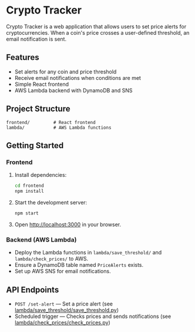 # Crypto Tracker

Crypto Tracker is a web application that allows users to set price alerts for cryptocurrencies. When a coin's price crosses a user-defined threshold, an email notification is sent.

## Features

- Set alerts for any coin and price threshold
- Receive email notifications when conditions are met
- Simple React frontend
- AWS Lambda backend with DynamoDB and SNS

## Project Structure

```
frontend/         # React frontend
lambda/           # AWS Lambda functions
```

## Getting Started

### Frontend

1. Install dependencies:
    ```sh
    cd frontend
    npm install
    ```
2. Start the development server:
    ```sh
    npm start
    ```
3. Open [http://localhost:3000](http://localhost:3000) in your browser.

### Backend (AWS Lambda)

- Deploy the Lambda functions in `lambda/save_threshold/` and `lambda/check_prices/` to AWS.
- Ensure a DynamoDB table named `PriceAlerts` exists.
- Set up AWS SNS for email notifications.


## API Endpoints

- `POST /set-alert` — Set a price alert (see [lambda/save_threshold/save_threshold.py](lambda/save_threshold/save_threshold.py))
- Scheduled trigger — Checks prices and sends notifications (see [lambda/check_prices/check_prices.py](lambda/check_prices/check_prices.py))
